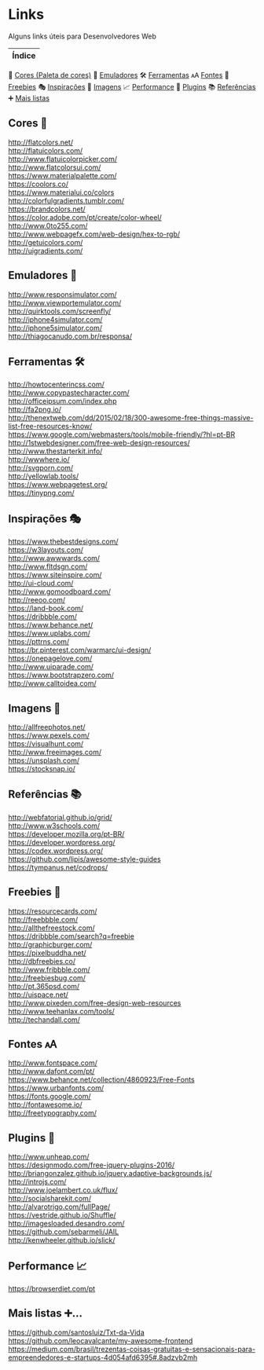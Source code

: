 # Links
Alguns links úteis para Desenvolvedores Web

|Índice|
|------|
 🎨 [Cores (Paleta de cores)](#Cores-) 
 📱 [Emuladores](#Emuladores-) 
 🛠️ [Ferramentas](#Ferramentas-)
 🗚 [Fontes](#Fontes-)
 💸 [Freebies](#Freebies-)
 🎭 [Inspirações](#Inspirações-)
 📸 [Imagens](#Imagens-)
 📈 [Performance](#Performance-)
 🔌 [Plugins](#Plugins-)
 📚 [Referências](#Referências-)
 ➕ [Mais listas](#Mais-listas-)


    
## Cores 🎨

http://flatcolors.net/    
http://flatuicolors.com/   
http://www.flatuicolorpicker.com/   
http://www.flatcolorsui.com/   
https://www.materialpalette.com/   
https://coolors.co/   
https://www.materialui.co/colors   
http://colorfulgradients.tumblr.com/   
https://brandcolors.net/    
https://color.adobe.com/pt/create/color-wheel/   
http://www.0to255.com/   
http://www.webpagefx.com/web-design/hex-to-rgb/   
http://getuicolors.com/   
http://uigradients.com/   

## Emuladores 📱
http://www.responsimulator.com/   
http://www.viewportemulator.com/   
http://quirktools.com/screenfly/   
http://iphone4simulator.com/   
http://iphone5simulator.com/   
http://thiagocanudo.com.br/responsa/   

## Ferramentas 🛠️
http://howtocenterincss.com/   
http://www.copypastecharacter.com/   
http://officeipsum.com/index.php   
http://fa2png.io/   
http://thenextweb.com/dd/2015/02/18/300-awesome-free-things-massive-list-free-resources-know/   
https://www.google.com/webmasters/tools/mobile-friendly/?hl=pt-BR   
http://1stwebdesigner.com/free-web-design-resources/   
http://www.thestarterkit.info/   
http://wwwhere.io/   
http://svgporn.com/   
http://yellowlab.tools/   
https://www.webpagetest.org/   
https://tinypng.com/   

## Inspirações 🎭
https://www.thebestdesigns.com/   
https://w3layouts.com/   
http://www.awwwards.com/   
http://www.fltdsgn.com/   
https://www.siteinspire.com/   
http://ui-cloud.com/   
http://www.gomoodboard.com/   
http://reeoo.com/   
https://land-book.com/   
https://dribbble.com/   
https://www.behance.net/   
https://www.uplabs.com/   
https://pttrns.com/   
https://br.pinterest.com/warmarc/ui-design/   
https://onepagelove.com/   
http://www.uiparade.com/   
https://www.bootstrapzero.com/   
http://www.calltoidea.com/   

## Imagens 📸
http://allfreephotos.net/   
https://www.pexels.com/   
https://visualhunt.com/   
http://www.freeimages.com/   
https://unsplash.com/   
https://stocksnap.io/   

## Referências 📚
http://webfatorial.github.io/grid/   
http://www.w3schools.com/   
https://developer.mozilla.org/pt-BR/   
https://developer.wordpress.org/   
https://codex.wordpress.org/   
https://github.com/lipis/awesome-style-guides   
https://tympanus.net/codrops/   

## Freebies 💸 
https://resourcecards.com/   
http://freebbble.com/   
http://allthefreestock.com/   
https://dribbble.com/search?q=freebie   
http://graphicburger.com/   
https://pixelbuddha.net/   
http://dbfreebies.co/   
http://www.fribbble.com/   
http://freebiesbug.com/   
http://pt.365psd.com/   
http://uispace.net/   
http://www.pixeden.com/free-design-web-resources   
http://www.teehanlax.com/tools/   
http://techandall.com/   

## Fontes 🗚
http://www.fontspace.com/   
http://www.dafont.com/pt/   
https://www.behance.net/collection/4860923/Free-Fonts   
https://www.urbanfonts.com/   
https://fonts.google.com/   
http://fontawesome.io/   
http://freetypography.com/   

## Plugins 🔌
http://www.unheap.com/   
https://designmodo.com/free-jquery-plugins-2016/   
http://briangonzalez.github.io/jquery.adaptive-backgrounds.js/   
http://introjs.com/   
http://www.joelambert.co.uk/flux/   
http://socialsharekit.com/   
http://alvarotrigo.com/fullPage/   
https://vestride.github.io/Shuffle/   
http://imagesloaded.desandro.com/   
https://github.com/sebarmeli/JAIL   
http://kenwheeler.github.io/slick/   

## Performance 📈 
https://browserdiet.com/pt   

## Mais listas ➕...
https://github.com/santosluiz/Txt-da-Vida   
https://github.com/leocavalcante/my-awesome-frontend   
https://medium.com/brasil/trezentas-coisas-gratuitas-e-sensacionais-para-empreendedores-e-startups-4d054afd6395#.8adzvb2mh   
